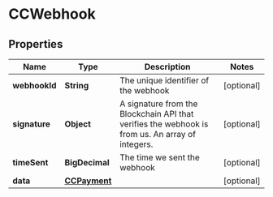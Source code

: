 

# CCWebhook


## Properties

Name | Type | Description | Notes
------------ | ------------- | ------------- | -------------
**webhookId** | **String** | The unique identifier of the webhook  |  [optional]
**signature** | **Object** | A signature from the Blockchain API that verifies the webhook is from us. An array of integers.  |  [optional]
**timeSent** | **BigDecimal** | The time we sent the webhook  |  [optional]
**data** | [**CCPayment**](CCPayment.md) |  |  [optional]



